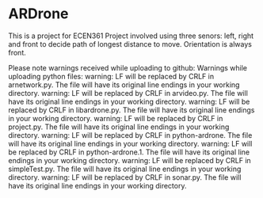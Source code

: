 # ARDrone
This is a project for ECEN361 
Project involved using three senors: left, right and front to decide path of longest distance to move.
Orientation is always front.


Please note warnings received while uploading to github:
Warnings while uploading python files:
warning: LF will be replaced by CRLF in arnetwork.py.
The file will have its original line endings in your working directory.
warning: LF will be replaced by CRLF in arvideo.py.
The file will have its original line endings in your working directory.
warning: LF will be replaced by CRLF in libardrone.py.
The file will have its original line endings in your working directory.
warning: LF will be replaced by CRLF in project.py.
The file will have its original line endings in your working directory.
warning: LF will be replaced by CRLF in python-ardrone.
The file will have its original line endings in your working directory.
warning: LF will be replaced by CRLF in python-ardrone.1.
The file will have its original line endings in your working directory.
warning: LF will be replaced by CRLF in simpleTest.py.
The file will have its original line endings in your working directory.
warning: LF will be replaced by CRLF in sonar.py.
The file will have its original line endings in your working directory.
